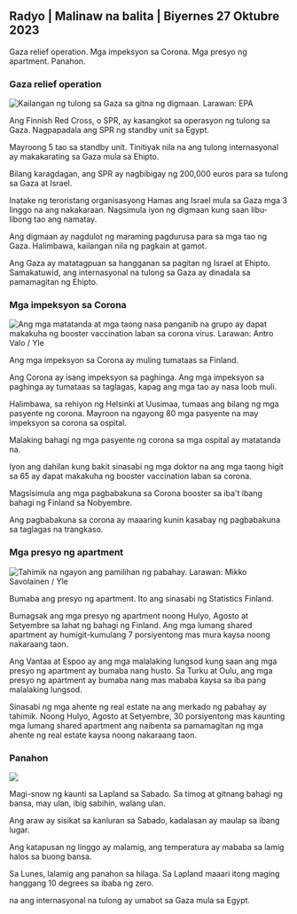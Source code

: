 ## Radyo \| Malinaw na balita \| Biyernes 27 Oktubre 2023

Gaza relief operation. Mga impeksyon sa Corona. Mga presyo ng apartment. Panahon.

### Gaza relief operation

![Kailangan ng tulong sa Gaza sa gitna ng digmaan. Larawan: EPA](https://images.cdn.yle.fi/image/upload/c_crop,h_3780,w_6720,x_0,y_700/ar_1.777777777777777,c_fill,g_faces,h_675,w_1200/dq_au1./f_auto/fl_lossy/v1698396491/39-1192101653b784c2d563)

Ang Finnish Red Cross, o SPR, ay kasangkot sa operasyon ng tulong sa Gaza. Nagpapadala ang SPR ng standby unit sa Egypt.

Mayroong 5 tao sa standby unit. Tinitiyak nila na ang tulong internasyonal ay makakarating sa Gaza mula sa Ehipto.

Bilang karagdagan, ang SPR ay nagbibigay ng 200,000 euros para sa tulong sa Gaza at Israel.

Inatake ng teroristang organisasyong Hamas ang Israel mula sa Gaza mga 3 linggo na ang nakakaraan. Nagsimula iyon ng digmaan kung saan libu-libong tao ang namatay.

Ang digmaan ay nagdulot ng maraming pagdurusa para sa mga tao ng Gaza. Halimbawa, kailangan nila ng pagkain at gamot.

Ang Gaza ay matatagpuan sa hangganan sa pagitan ng Israel at Ehipto. Samakatuwid, ang internasyonal na tulong sa Gaza ay dinadala sa pamamagitan ng Ehipto.

### Mga impeksyon sa Corona

![Ang mga matatanda at mga taong nasa panganib na grupo ay dapat makakuha ng booster vaccination laban sa corona virus. Larawan: Antro Valo / Yle](https://images.cdn.yle.fi/image/upload/c_crop,h_3510,w_6240,x_0,y_400/ar_1.7777777777777777,c_fill,g_faces,h_675/w_pr_1210.q_auto:eco/f_auto/fl_lossy/v1670569792/39-933588623dccc01a881)

Ang mga impeksyon sa Corona ay muling tumataas sa Finland.

Ang Corona ay isang impeksyon sa paghinga. Ang mga impeksyon sa paghinga ay tumataas sa taglagas, kapag ang mga tao ay nasa loob muli.

Halimbawa, sa rehiyon ng Helsinki at Uusimaa, tumaas ang bilang ng mga pasyente ng corona. Mayroon na ngayong 80 mga pasyente na may impeksyon sa corona sa ospital.

Malaking bahagi ng mga pasyente ng corona sa mga ospital ay matatanda na.

Iyon ang dahilan kung bakit sinasabi ng mga doktor na ang mga taong higit sa 65 ay dapat makakuha ng booster vaccination laban sa corona.

Magsisimula ang mga pagbabakuna sa Corona booster sa iba't ibang bahagi ng Finland sa Nobyembre.

Ang pagbabakuna sa corona ay maaaring kunin kasabay ng pagbabakuna sa taglagas na trangkaso.

### Mga presyo ng apartment

![Tahimik na ngayon ang pamilihan ng pabahay. Larawan: Mikko Savolainen / Yle](https://images.cdn.yle.fi/image/upload/c_crop,h_3348,w_5952,x_0,y_483/ar_1.7777777777777777,c_fill,g_faces,h_6105,/0.q_auto:eco/f_auto/fl_lossy/v1694415905/39-117017864fea8c7baf74)

Bumaba ang presyo ng apartment. Ito ang sinasabi ng Statistics Finland.

Bumagsak ang mga presyo ng apartment noong Hulyo, Agosto at Setyembre sa lahat ng bahagi ng Finland. Ang mga lumang shared apartment ay humigit-kumulang 7 porsiyentong mas mura kaysa noong nakaraang taon.

Ang Vantaa at Espoo ay ang mga malalaking lungsod kung saan ang mga presyo ng apartment ay bumaba nang husto. Sa Turku at Oulu, ang mga presyo ng apartment ay bumaba nang mas mababa kaysa sa iba pang malalaking lungsod.

Sinasabi ng mga ahente ng real estate na ang merkado ng pabahay ay tahimik. Noong Hulyo, Agosto at Setyembre, 30 porsiyentong mas kaunting mga lumang shared apartment ang naibenta sa pamamagitan ng mga ahente ng real estate kaysa noong nakaraang taon.

### Panahon

![](https://images.cdn.yle.fi/image/upload/c_crop,h_1080,w_1919,x_0,y_0/ar_1.7777777777777777,c_fill,g_faces,h_675,w_1200/dpr_au:ef_auto/fl_lossy/v1698421548/39-1192510653bdb0fbe9af)

Magi-snow ng kaunti sa Lapland sa Sabado. Sa timog at gitnang bahagi ng bansa, may ulan, ibig sabihin, walang ulan.

Ang araw ay sisikat sa kanluran sa Sabado, kadalasan ay maulap sa ibang lugar.

Ang katapusan ng linggo ay malamig, ang temperatura ay mababa sa lamig halos sa buong bansa.

Sa Lunes, lalamig ang panahon sa hilaga. Sa Lapland maaari itong maging hanggang 10 degrees sa ibaba ng zero.

na ang internasyonal na tulong ay umabot sa Gaza mula sa Egypt.